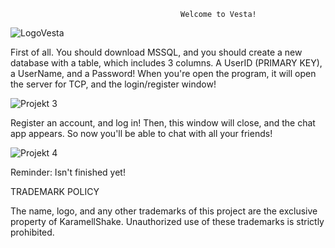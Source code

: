                                          Welcome to Vesta!

![LogoVesta](https://github.com/KaramellShake/ChatApp/assets/166949444/f979b62d-03c9-4140-8700-6535f127b836)

First of all. You should download MSSQL, and you should create a new database with a table, which includes 3 columns. A UserID (PRIMARY KEY), a UserName, and a Password! When you're open the program, it will open the server for TCP, and the login/register window!

![Projekt 3](https://github.com/KaramellShake/ChatApp/assets/166949444/3d67ca61-d14b-411e-b9c4-4acfe7bf2c83)

Register an account, and log in! Then, this window will close, and the chat app appears. So now you'll be able to chat with all your friends!

![Projekt 4](https://github.com/KaramellShake/ChatApp/assets/166949444/4a7225c5-47f8-48a8-ad44-d873e96baeec)

Reminder: Isn't finished yet!

TRADEMARK POLICY

The name, logo, and any other trademarks of this project are the exclusive property of KaramellShake. Unauthorized use of these trademarks is strictly prohibited.
